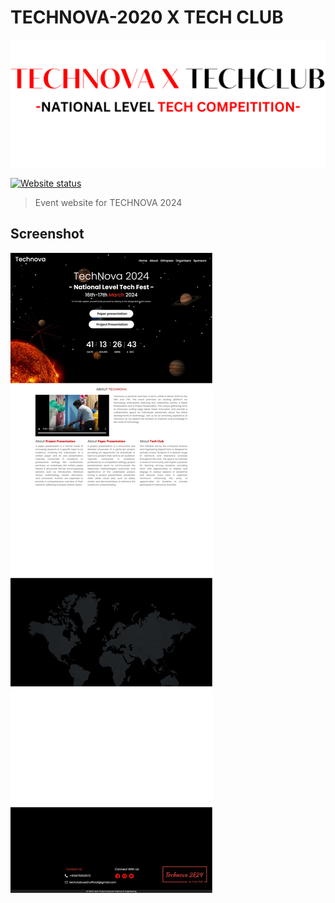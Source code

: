 # TECHNOVA-2020 X TECH CLUB
![TEDxMITSG logo](assets/techlogo.png)

[![Website status](https://img.shields.io/website-up-down-green-red/https/tedxmitsg.netlify.com.svg?label=Website%20status&style=for-the-badge)](https://tedxmitsg.netlify.com)


> Event website for TECHNOVA 2024

## Screenshot

![screenshot-2018-1-16](assets/capture.jpeg)

